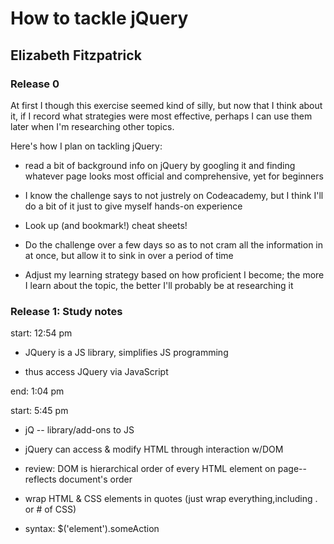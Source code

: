 # How to tackle jQuery

## Elizabeth Fitzpatrick

### Release 0

At first I though this exercise seemed kind of silly, but now that I think about it, if I record what strategies were most effective, perhaps I can use them later when I'm researching other topics.

Here's how I plan on tackling jQuery:

* read a bit of background info on jQuery by googling it and finding whatever page looks most official and comprehensive, yet for beginners

* I know the challenge says to not justrely on Codeacademy, but I think I'll do a bit of it just to give myself hands-on experience

* Look up (and bookmark!) cheat sheets!

* Do the challenge over a few days so as to not cram all the information in at once, but allow it to sink in over a period of time

* Adjust my learning strategy based on how proficient I become; the more I learn about the topic, the better I'll probably be at researching it

### Release 1: Study notes

start: 12:54 pm

* JQuery is a JS library, simplifies JS programming

* thus access JQuery via JavaScript

end: 1:04 pm

start: 5:45 pm

* jQ -- library/add-ons to JS

* jQuery can access & modify HTML through interaction w/DOM

* review: DOM is hierarchical order of every HTML element on page--reflects document's order

* wrap HTML & CSS elements in quotes (just wrap everything,including . or # of CSS)

* syntax: $('element').someAction

